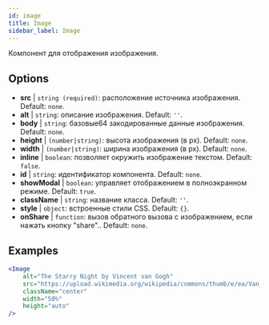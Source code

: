 ```yaml
---
id: image
title: Image
sidebar_label: Image
---
```


Компонент для отображения изображения.

## Options

* __src__ | `string (required)`: расположение источника изображения. Default: `none`.
* __alt__ | `string`: описание изображения. Default: `''`.
* __body__ | `string`: базовые64 закодированные данные изображения. Default: `none`.
* __height__ | `(number|string)`: высота изображения (в px). Default: `none`.
* __width__ | `(number|string)`: ширина изображения (в px). Default: `none`.
* __inline__ | `boolean`: позволяет окружить изображение текстом. Default: `false`.
* __id__ | `string`: идентификатор компонента. Default: `none`.
* __showModal__ | `boolean`: управляет отображением в полноэкранном режиме. Default: `true`.
* __className__ | `string`: название класса. Default: `''`.
* __style__ | `object`: встроенные стили CSS. Default: `{}`.
* __onShare__ | `function`: вызов обратного вызова с изображением, если нажать кнопку "share".. Default: `none`.


## Examples

```jsx live
<Image 
    alt="The Starry Night by Vincent van Gogh" 
    src="https://upload.wikimedia.org/wikipedia/commons/thumb/e/ea/Van_Gogh_-_Starry_Night_-_Google_Art_Project.jpg/1280px-Van_Gogh_-_Starry_Night_-_Google_Art_Project.jpg"
    className="center"
    width="50%"
    height="auto"
/>
```

